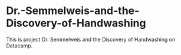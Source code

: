 # Dr.-Semmelweis-and-the-Discovery-of-Handwashing
This is project Dr. Semmelweis and the Discovery of Handwashing on Datacamp.
